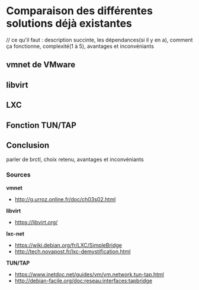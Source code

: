 # Comparaison des différentes solutions déjà existantes 


// ce qu'il faut : description succinte, les dépendances(si il y en a), comment ça fonctionne, complexité(1 à 5), avantages et inconvéniants  
## vmnet de VMware


## libvirt


## LXC


## Fonction TUN/TAP


## Conclusion
parler de brctl, choix retenu, avantages et inconvéniants

### Sources

**vmnet** 
- http://g.urroz.online.fr/doc/ch03s02.html

**libvirt**
- https://libvirt.org/

**lxc-net** 
- https://wiki.debian.org/fr/LXC/SimpleBridge 
- http://tech.novapost.fr/lxc-demystification.html

**TUN/TAP** 
- https://www.inetdoc.net/guides/vm/vm.network.tun-tap.html
- http://debian-facile.org/doc:reseau:interfaces:tapbridge

